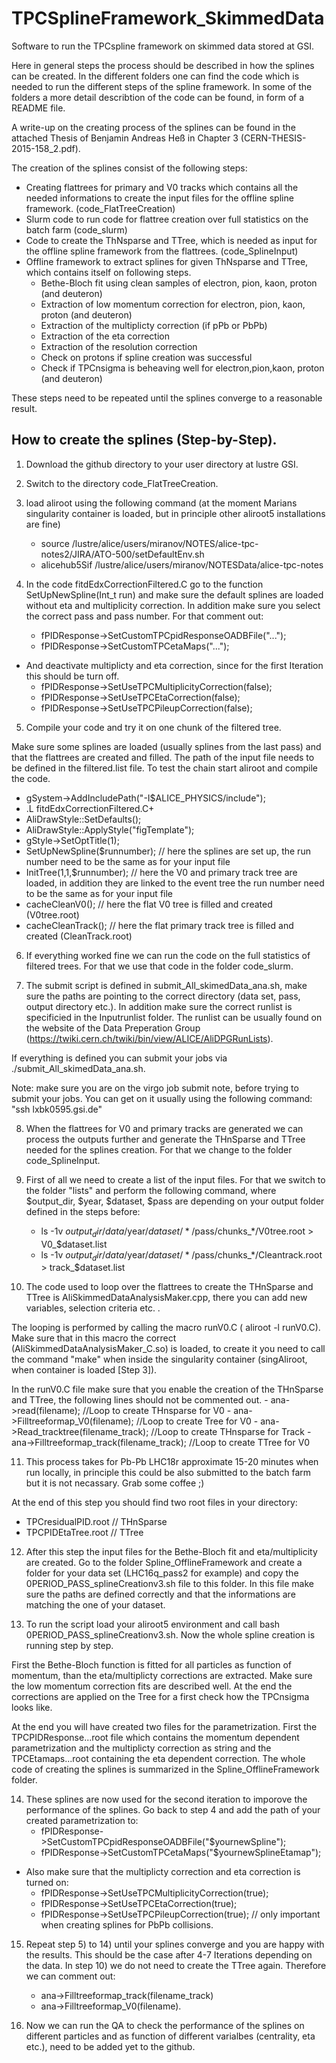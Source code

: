 # TPCSplineFramework_SkimmedData
Software to run the TPCspline framework on skimmed data stored at GSI.

Here in general steps the process should be described in how the splines can be created. In the different folders one can find the code which is needed to run the different steps of the spline framework. In some of the folders a more detail describtion of the code can be found, in form of a README file.

A write-up on the creating process of the splines can be found in the attached Thesis of Benjamin Andreas Heß in Chapter 3 (CERN-THESIS-2015-158_2.pdf).

The creation of the splines consist of the following steps:
- Creating flattrees for primary and V0 tracks which contains all the needed informations to create the input files for the offline spline framework. (code_FlatTreeCreation)
- Slurm code to run code for flattree creation over full statistics on the batch farm (code_slurm)
- Code to create the ThNsparse and TTree, which is needed as input for the offline spline framework from the flattrees. (code_SplineInput)
- Offline framework to extract splines for given ThNsparse and TTree, which contains itself on following steps.
    - Bethe-Bloch fit using clean samples of electron, pion, kaon, proton (and deuteron)
    - Extraction of low momentum correction for electron, pion, kaon, proton (and deuteron)
    - Extraction of the multiplicty correction (if pPb or PbPb)
    - Extraction of the eta correction
    - Extraction of the resolution correction
    - Check on protons if spline creation was successful
    - Check if TPCnsigma is beheaving well for electron,pion,kaon, proton (and deuteron)
    
These steps need to be repeated until the splines converge to a reasonable result.


## How to create the splines (Step-by-Step).

1) Download the github directory to your user directory at lustre GSI.
2) Switch to the directory code_FlatTreeCreation.
3) load aliroot using the following command (at the moment Marians singularity container is loaded, but in principle other aliroot5 installations are fine)
   - source  /lustre/alice/users/miranov/NOTES/alice-tpc-notes2/JIRA/ATO-500/setDefaultEnv.sh
   - alicehub5Sif /lustre/alice/users/miranov/NOTESData/alice-tpc-notes
   
4) In the code fitdEdxCorrectionFiltered.C go to the function SetUpNewSpline(Int_t run) and make sure the default splines are loaded without eta and multiplicity correction. In addition make sure you select the correct pass and pass number. For that comment out: 
   - fPIDResponse->SetCustomTPCpidResponseOADBFile("...");
   - fPIDResponse->SetCustomTPCetaMaps("...");
- And deactivate multiplicty and eta correction, since for the first Iteration this should be turn off.
   - fPIDResponse->SetUseTPCMultiplicityCorrection(false);
   - fPIDResponse->SetUseTPCEtaCorrection(false);
   - fPIDResponse->SetUseTPCPileupCorrection(false);
 
5) Compile your code and try it on one chunk of the filtered tree. 

Make sure some splines are loaded (usually splines from the last pass) and that the flattrees are created and filled. The path of the input file needs to be defined in the filtered.list file. To test the chain start aliroot and compile the code.
   - gSystem->AddIncludePath("-I$ALICE_PHYSICS/include");
   - .L fitdEdxCorrectionFiltered.C+
   - AliDrawStyle::SetDefaults();
   - AliDrawStyle::ApplyStyle("figTemplate");
   - gStyle->SetOptTitle(1);
   - SetUpNewSpline($runnumber);                    // here the splines are set up, the run number need to be the same as for your input file
   - InitTree(1,1,$runnumber);                      // here the V0 and primary track tree are loaded, in addition they are linked to the event tree the run number need to be the same as for your input file
   - cacheCleanV0();                            // here the flat V0 tree is filled and created (V0tree.root)
   - cacheCleanTrack();                         // here the flat primary track tree is filled and created (CleanTrack.root)
   
6) If everything worked fine we can run the code on the full statistics of filtered trees. For that we use that code in the folder code_slurm.

7) The submit script is defined in submit_All_skimedData_ana.sh, make sure the paths are pointing to the correct directory (data set, pass, output directory etc.). In addition make sure the correct runlist is specificied in the Inputrunlist folder. The runlist can be usually found on the website of the Data Preperation Group (https://twiki.cern.ch/twiki/bin/view/ALICE/AliDPGRunLists).

If everything is defined you can submit your jobs via ./submit_All_skimedData_ana.sh.

Note: make sure you are on the virgo job submit note, before trying to submit your jobs. You can get on it usually using the following command: "ssh lxbk0595.gsi.de"

8) When the flattrees for V0 and primary tracks are generated we can process the outputs further and generate the THnSparse and TTree needed for the splines creation. For that we change to the folder code_SplineInput.

9) First of all we need to create a list of the input files. For that we switch to the folder "lists" and perform the following command, where $output_dir, $year, $dataset, $pass are depending on your output folder defined in the steps before:
   - ls -1v $output_dir/data/$year/$dataset/*/$pass/chunks_*/V0tree.root > V0_$dataset.list
   - ls -1v $output_dir/data/$year/$dataset/*/$pass/chunks_*/Cleantrack.root > track_$dataset.list


10) The code used to loop over the flattrees to create the THnSparse and TTree is AliSkimmedDataAnalysisMaker.cpp, there you can add new variables, selection criteria etc. . 

The looping is performed by calling the macro runV0.C ( aliroot -l runV0.C). Make sure that in this macro the correct (AliSkimmedDataAnalysisMaker_C.so) is loaded, to create it you need to call the command "make" when inside the singularity container (singAliroot, when container is loaded [Step 3]).

In the runV0.C file make sure that you enable the creation of the THnSparse and TTree, the following lines should not be commented out.
    - ana->read(filename);           //Loop to create THnsparse for V0
    - ana->Filltreeformap_V0(filename);         //Loop to create Tree for V0
    - ana->Read_tracktree(filename_track);               //Loop to create THnsparse for Track
    - ana->Filltreeformap_track(filename_track);            //Loop to create TTree for V0
         
 11) This process takes for Pb-Pb LHC18r approximate 15-20 minutes when run locally, in principle this could be also submitted to the batch farm but it is not necassary. Grab some coffee ;)
 
 At the end of this step you should find two root files in your directory:
 - TPCresidualPID.root                  // THnSparse
 - TPCPIDEtaTree.root                   // TTree
 
 12) After this step the input files for the Bethe-Bloch fit and eta/multiplicity are created. Go to the folder Spline_OfflineFramework and create a folder for your data set (LHC16q_pass2 for example) and copy the 0PERIOD_PASS_splineCreationv3.sh file to this folder. In this file make sure the paths are defined correctly and that the informations are matching the one of your dataset.
 
 13) To run the script load your aliroot5 environment and call bash 0PERIOD_PASS_splineCreationv3.sh. Now the whole spline creation is running step by step. 
 
 First the Bethe-Bloch function is fitted for all particles as function of momentum, than the eta/multiplicty corrections are extracted. Make sure the low momentum correction fits are described well. At the end the corrections are applied on the Tree for a first check how the TPCnsigma looks like. 

 At the end you will have created two files for the parametrization. First the TPCPIDResponse...root file which contains the momentum dependent parametrization and the multiplicty correction as string and the TPCEtamaps...root containing the eta dependent correction. The whole code of creating the splines is summarized in the Spline_OfflineFramework folder.
 
 14) These splines are now used for the second iteration to imporove the performance of the splines. Go back to step 4 and add the path of your created parametrization to:
     - fPIDResponse->SetCustomTPCpidResponseOADBFile("$yournewSpline");
     - fPIDResponse->SetCustomTPCetaMaps("$yournewSplineEtamap");
- Also make sure that the multiplicty correction and eta correction is turned on:
     - fPIDResponse->SetUseTPCMultiplicityCorrection(true);
     - fPIDResponse->SetUseTPCEtaCorrection(true);
     - fPIDResponse->SetUseTPCPileupCorrection(true);           // only important when creating splines for PbPb collisions.
  
 15) Repeat step 5) to 14) until your splines converge and you are happy with the results. This should be the case after 4-7 Iterations depending on the data. In step 10) we do not need to create the TTree again. Therefore we can comment out:
     - ana->Filltreeformap_track(filename_track)
     - ana->Filltreeformap_V0(filename).
 
 16) Now we can run the QA to check the performance of the splines on different particles and as function of different varialbes (centrality, eta etc.), need to be added yet to the github.
 
 
             
